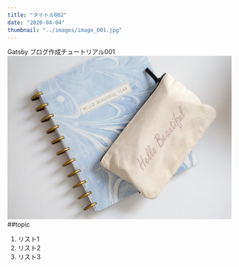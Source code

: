 ```yaml
---
title: "タイトル002"
date: "2020-04-04"
thumbnail: "../images/image_001.jpg"
---
```


Gatsby ブログ作成チュートリアル001
![Sample](../images/image_001.jpg)
##topic

1. リスト1
2. リスト2
3. リスト3
